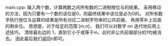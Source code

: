 main.cpp:
输入两个数，计算两数之间所有数的二进制按位与的结果。
采用移动的方法，因为只要有一个数的该位是0，则最终结果中该位是必为0的。
对所有数字执行按位与运算的结果是所有对应二进制字符串的公共前缀，
再用零补上后面的剩余位。
思想是，对于给定的范围 [m,n]，
我们可以对数字 nn 迭代地应用上述技巧，
清除最右边的 1，直到它小于或等于m，此时非公共前缀部分的1均被消去。
因此最后我们返回n即可。
